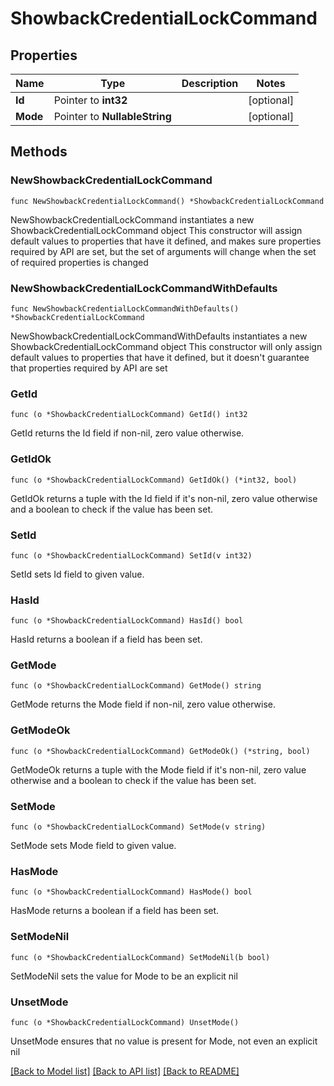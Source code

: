 # ShowbackCredentialLockCommand

## Properties

Name | Type | Description | Notes
------------ | ------------- | ------------- | -------------
**Id** | Pointer to **int32** |  | [optional] 
**Mode** | Pointer to **NullableString** |  | [optional] 

## Methods

### NewShowbackCredentialLockCommand

`func NewShowbackCredentialLockCommand() *ShowbackCredentialLockCommand`

NewShowbackCredentialLockCommand instantiates a new ShowbackCredentialLockCommand object
This constructor will assign default values to properties that have it defined,
and makes sure properties required by API are set, but the set of arguments
will change when the set of required properties is changed

### NewShowbackCredentialLockCommandWithDefaults

`func NewShowbackCredentialLockCommandWithDefaults() *ShowbackCredentialLockCommand`

NewShowbackCredentialLockCommandWithDefaults instantiates a new ShowbackCredentialLockCommand object
This constructor will only assign default values to properties that have it defined,
but it doesn't guarantee that properties required by API are set

### GetId

`func (o *ShowbackCredentialLockCommand) GetId() int32`

GetId returns the Id field if non-nil, zero value otherwise.

### GetIdOk

`func (o *ShowbackCredentialLockCommand) GetIdOk() (*int32, bool)`

GetIdOk returns a tuple with the Id field if it's non-nil, zero value otherwise
and a boolean to check if the value has been set.

### SetId

`func (o *ShowbackCredentialLockCommand) SetId(v int32)`

SetId sets Id field to given value.

### HasId

`func (o *ShowbackCredentialLockCommand) HasId() bool`

HasId returns a boolean if a field has been set.

### GetMode

`func (o *ShowbackCredentialLockCommand) GetMode() string`

GetMode returns the Mode field if non-nil, zero value otherwise.

### GetModeOk

`func (o *ShowbackCredentialLockCommand) GetModeOk() (*string, bool)`

GetModeOk returns a tuple with the Mode field if it's non-nil, zero value otherwise
and a boolean to check if the value has been set.

### SetMode

`func (o *ShowbackCredentialLockCommand) SetMode(v string)`

SetMode sets Mode field to given value.

### HasMode

`func (o *ShowbackCredentialLockCommand) HasMode() bool`

HasMode returns a boolean if a field has been set.

### SetModeNil

`func (o *ShowbackCredentialLockCommand) SetModeNil(b bool)`

 SetModeNil sets the value for Mode to be an explicit nil

### UnsetMode
`func (o *ShowbackCredentialLockCommand) UnsetMode()`

UnsetMode ensures that no value is present for Mode, not even an explicit nil

[[Back to Model list]](../README.md#documentation-for-models) [[Back to API list]](../README.md#documentation-for-api-endpoints) [[Back to README]](../README.md)


